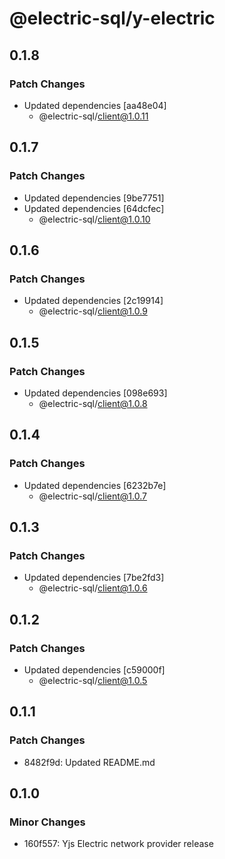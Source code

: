 # @electric-sql/y-electric

## 0.1.8

### Patch Changes

- Updated dependencies [aa48e04]
  - @electric-sql/client@1.0.11

## 0.1.7

### Patch Changes

- Updated dependencies [9be7751]
- Updated dependencies [64dcfec]
  - @electric-sql/client@1.0.10

## 0.1.6

### Patch Changes

- Updated dependencies [2c19914]
  - @electric-sql/client@1.0.9

## 0.1.5

### Patch Changes

- Updated dependencies [098e693]
  - @electric-sql/client@1.0.8

## 0.1.4

### Patch Changes

- Updated dependencies [6232b7e]
  - @electric-sql/client@1.0.7

## 0.1.3

### Patch Changes

- Updated dependencies [7be2fd3]
  - @electric-sql/client@1.0.6

## 0.1.2

### Patch Changes

- Updated dependencies [c59000f]
  - @electric-sql/client@1.0.5

## 0.1.1

### Patch Changes

- 8482f9d: Updated README.md

## 0.1.0

### Minor Changes

- 160f557: Yjs Electric network provider release

